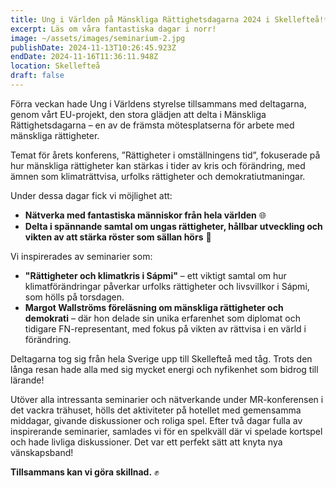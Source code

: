 ```yaml
---
title: Ung i Världen på Mänskliga Rättighetsdagarna 2024 i Skellefteå!✨
excerpt: Läs om våra fantastiska dagar i norr!
image: ~/assets/images/seminarium-2.jpg
publishDate: 2024-11-13T10:26:45.923Z
endDate: 2024-11-16T11:36:11.948Z
location: Skellefteå
draft: false
---
```

<!--StartFragment-->

Förra veckan hade Ung i Världens styrelse tillsammans med deltagarna, genom vårt EU-projekt, den stora glädjen att delta i Mänskliga Rättighetsdagarna – en av de främsta mötesplatserna för arbete med mänskliga rättigheter.

Temat för årets konferens, ”Rättigheter i omställningens tid”, fokuserade på hur mänskliga rättigheter kan stärkas i tider av kris och förändring, med ämnen som klimaträttvisa, urfolks rättigheter och demokratiutmaningar.

Under dessa dagar fick vi möjlighet att:

* **Nätverka med fantastiska människor från hela världen** 🌐
* **Delta i spännande samtal om ungas rättigheter, hållbar utveckling och vikten av att stärka röster som sällan hörs** 📢

Vi inspirerades av seminarier som:

* **"Rättigheter och klimatkris i Sápmi"** – ett viktigt samtal om hur klimatförändringar påverkar urfolks rättigheter och livsvillkor i Sápmi, som hölls på torsdagen.
* **Margot Wallströms föreläsning om mänskliga rättigheter och demokrati** – där hon delade sin unika erfarenhet som diplomat och tidigare FN-representant, med fokus på vikten av rättvisa i en värld i förändring.

Deltagarna tog sig från hela Sverige upp till Skellefteå med tåg. Trots den långa resan hade alla med sig mycket energi och nyfikenhet som bidrog till lärande!

Utöver alla intressanta seminarier och nätverkande under MR-konferensen i det vackra trähuset, hölls det aktiviteter på hotellet med gemensamma middagar, givande diskussioner och roliga spel. Efter två dagar fulla av inspirerande seminarier, samlades vi för en spelkväll där vi spelade kortspel och hade livliga diskussioner. Det var ett perfekt sätt att knyta nya vänskapsband!

**Tillsammans kan vi göra skillnad.** ✊

<!--EndFragment-->